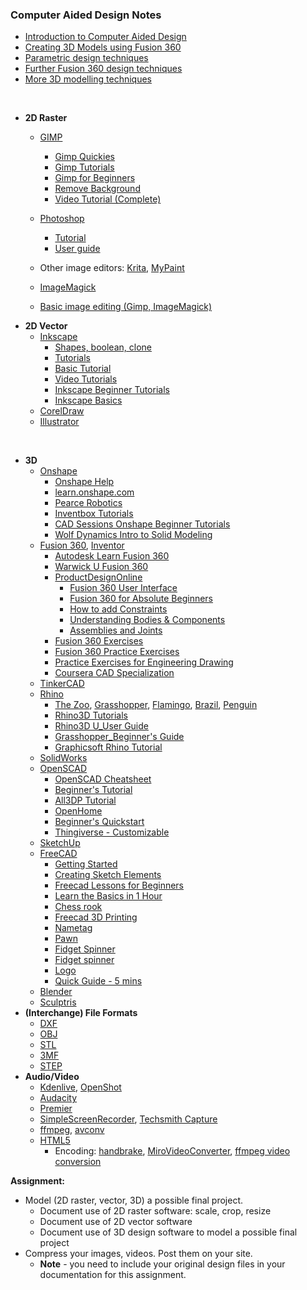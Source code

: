 ### Computer Aided Design Notes
- [Introduction to Computer Aided Design](https://skeatz.github.io/ep1000digfab/04_CAD/CAD_introduction.html)
- [Creating 3D Models using Fusion 360](https://skeatz.github.io/ep1000digfab/04_CAD/creating_models.html)
- [Parametric design techniques](https://skeatz.github.io/ep1000digfab/04_CAD/parametric_design.html)
- [Further Fusion 360 design techniques](https://skeatz.github.io/ep1000digfab/04_CAD/further_fusion_techniques.html)
- [More 3D modelling techniques](https://skeatz.github.io/ep1000digfab/04_CAD/3d_modelling.html)

<br>

- **2D Raster**
  * [GIMP](https://www.gimp.org/)
    * [Gimp Quickies](https://www.gimp.org/tutorials/GIMP_Quickies/)
    * [Gimp Tutorials](https://www.gimp.org/tutorials/)
    * [Gimp for Beginners](https://daviesmediadesign.com/20-gimp-2-10-tutorials-for-beginners/)
    * [Remove Background](https://www.youtube.com/watch?v=Gfu_kQppNG0)
    * [Video Tutorial (Complete)](https://www.youtube.com/watch?v=2EPIUyFJ4ag&t=37s)
    
  * [Photoshop](https://www.adobe.com/products/photoshop.html)
    * [Tutorial](https://helpx.adobe.com/photoshop/tutorials.html)
    * [User guide](https://helpx.adobe.com/photoshop/user-guide.html)
  * Other image editors: [Krita](https://krita.org/en/), [MyPaint](http://mypaint.org/)
  * [ImageMagick](https://imagemagick.org/index.php)
  * [Basic image editing (Gimp, ImageMagick)](http://academy.cba.mit.edu/classes/computer_design/image.html)
* **2D Vector**
  * [Inkscape](https://inkscape.org/)
    * [Shapes, boolean, clone](http://academy.cba.mit.edu/classes/computer_design/inkscape.mp4)
    * [Tutorials](https://inkscape.org/learn/tutorials/)
    * [Basic Tutorial](https://inkscape.org/en/doc/tutorials/basic/tutorial-basic.html)
    * [Video Tutorials](https://inkscape.org/learn/videos/)
    * [Inkscape Beginner Tutorials](https://www.youtube.com/playlist?list=PLynG8gQD-n8BMplEVZVsoYlaRgqzG1qc4)
    * [Inkscape Basics](https://www.youtube.com/playlist?list=PL_7viLFyJ7sAx1Ykjn5mqwVLfqIrs7UEy)
  * [CorelDraw](https://www.coreldraw.com/en/)
  * [Illustrator](https://www.adobe.com/products/illustrator.html)
<br>

* **3D**
  * [Onshape](https://www.onshape.com/en/)
    * [Onshape Help](https://cad.onshape.com/help/Content/Primer/onshape_primer.htm?tocpath=Welcome%20to%20Onshape%20Help%7COnshape%20Primer%7C_____0)
    * [learn.onshape.com](https://learn.onshape.com/)
    * [Pearce Robotics](http://students.pearcerobotics.com/training/onshape)
    * [Inventbox Tutorials](https://www.youtube.com/playlist?list=PL2935W76vRNEE_NNWlpUar20iUdkFQ1z2)
    * [CAD Sessions Onshape Beginner Tutorials](https://www.youtube.com/playlist?list=PLxmrkna-ixrIQmsPR3MITi4Ru1bnMH4-l)
    * [Wolf Dynamics Intro to Solid Modeling](http://www.wolfdynamics.com/wiki/onshape.pdf)
  * [Fusion 360](https://www.autodesk.com/products/fusion-360/students-teachers-educators), [Inventor](https://www.autodesk.com.sg/products/inventor/overview)
    * [Autodesk Learn Fusion 360](https://f360ap.autodesk.com/courses)
    * [Warwick U Fusion 360](https://warwick.ac.uk/fac/sci/wmg/about/outreach/resources/fusion_tutorials/)
    * [ProductDesignOnline](https://productdesignonline.com/fusion-360/)
      * [Fusion 360 User Interface](https://www.youtube.com/watch?v=sZwM87-nsYA)
      * [Fusion 360 for Absolute Beginners](https://www.youtube.com/watch?v=qvrHuaHhqHI)
      * [How to add Constraints](https://www.youtube.com/watch?v=BGwBZJ14KHQ&list=PLrZ2zKOtC_-DR2ZkMaK3YthYLErPxCnT-&index=18)
      * [Understanding Bodies & Components](https://productdesignonline.com/tips-and-tricks/understanding-bodies-and-components-fusion-360-rule-1/)
      * [Assemblies and Joints](https://www.youtube.com/watch?v=t41QmQszcbE)
    * [Fusion 360 Exercises](https://www.youtube.com/channel/UC5jIedWB0-o9Zq0kZPmHeEw/videos)
    * [Fusion 360 Practice Exercises](https://en.calameo.com/read/004987257fab6b0564037)
    * [Practice Exercises for Engineering Drawing](https://www.researchgate.net/publication/335222697_PRACTICE_PROBLEMS_FOR_ENGINEERING_DRAWING_I)
    * [Coursera CAD Specialization](https://www.coursera.org/specializations/cad-design-digital-manufacturing)
  * [TinkerCAD](https://www.tinkercad.com/)
  * [Rhino](https://www.rhino3d.com/)
    * [The Zoo](https://wiki.mcneel.com/zoo/home), [Grasshopper](https://www.rhino3d.com/6/new/grasshopper), [Flamingo](https://wiki.mcneel.com/flamingo/home), [Brazil](https://wiki.mcneel.com/brazil/home), [Penguin](https://wiki.mcneel.com/penguin/home)
    * [Rhino3D Tutorials](https://www.rhino3d.com/tutorials)
    * [Rhino3D U_User Guide](https://rhino3du.ning.com/page/basic-tutorials-in-the-user-guide)
    * [Grasshopper_Beginner's Guide](https://blog.ramboll.com/rcd/tutorials/a-beginners-guide-to-visual-scripting-with-grasshopper.html)
    * [Graphicsoft Rhino Tutorial](https://education.graphisoft.com/mod/book/view.php?id=155&chapterid=1939)
  * [SolidWorks](https://www.solidworks.com/)
  * [OpenSCAD](http://www.openscad.org/)
    * [OpenSCAD Cheatsheet](https://www.openscad.org/cheatsheet/)
    * [Beginner's Tutorial](http://edutechwiki.unige.ch/en/OpenScad_beginners_tutorial)
    * [All3DP Tutorial](https://all3dp.com/2/openscad-tutorial-for-beginners-5-easy-steps/)
    * [OpenHome](https://openhome.cc/eGossip/OpenSCAD/)
    * [Beginner's Quickstart](https://www.youtube.com/watch?v=oTCu2hCuqfg&t=47s)
    * [Thingiverse - Customizable](https://www.thingiverse.com/search?q=customizable&dwh=295dbaef526c250)
  * [SketchUp](https://www.sketchup.com/)
  * [FreeCAD](https://www.freecadweb.org/)
    - [Getting Started](https://www.youtube.com/playlist?list=PLxa9m2nC6N924jFUOYRECQUMm9xl4_jUI)
    - [Creating Sketch Elements](https://www.youtube.com/watch?v=PlLH0JtEZps)
    - [Freecad Lessons for Beginners](https://www.youtube.com/playlist?list=PL6fZ68Cq3L8k0JhxnIVjZQN26cn9idJrj)
    - [Learn the Basics in 1 Hour](https://www.scan2cad.com/cad/freecad-basics/)
    - [Chess rook](https://www.youtube.com/watch?v=s-2PAjQyQVY)
    - [Freecad 3D Printing](https://all3dp.com/1/freecad-tutorial-3d-printing/)
    - [Nametag](https://www.youtube.com/watch?v=h37J23KD2C8)
    - [Pawn](https://www.youtube.com/watch?v=xWG05uh2sxM)
    - [Fidget Spinner](https://www.youtube.com/watch?v=SXnXeENlwt8)
    - [Fidget spinner](https://www.youtube.com/watch?v=fnrcZQIJi1M)
    - [Logo](https://www.youtube.com/watch?v=yVmtAP1KCfY)
    - [Quick Guide - 5 mins](https://www.youtube.com/watch?v=d_o6IzcLHvk)
  * [Blender](https://www.blender.org/)
  * [Sculptris](https://pixologic.com/sculptris/)
* **(Interchange) File Formats**
  * [DXF](https://en.wikipedia.org/wiki/AutoCAD_DXF)
  * [OBJ](https://all3dp.com/1/obj-file-format-3d-printing-cad/)
  * [STL](https://all3dp.com/what-is-stl-file-format-extension-3d-printing/)
  * [3MF](https://fileinfo.com/extension/3mf)
  * [STEP](https://fileinfo.com/extension/step)
* **Audio/Video**
  * [Kdenlive](https://kdenlive.org/en/), [OpenShot](https://www.openshot.org/)
  * [Audacity](https://www.audacityteam.org/)
  * [Premier](https://www.adobe.com/sea/products/premiere.html)
  * [SimpleScreenRecorder](https://www.maartenbaert.be/simplescreenrecorder/), [Techsmith Capture](https://www.techsmith.com/jing-tool.html)
  * [ffmpeg](http://ffmpeg.org/), [avconv](https://libav.org/docs/avconv.html)
  * [HTML5](https://developer.mozilla.org/en-US/docs/Learn/HTML/Multimedia_and_embedding/Video_and_audio_content)
    * Encoding: [handbrake](https://handbrake.fr/), [MiroVideoConverter](http://www.mirovideoconverter.com/), [ffmpeg video conversion](http://academy.cba.mit.edu/classes/computer_design/video.html)
  

**Assignment:**
* Model (2D raster, vector, 3D) a possible final project.
  * Document use of 2D raster software: scale, crop, resize
  * Document use of 2D vector software
  * Document use of 3D design software to model a possible final project
* Compress your images, videos. Post them on your site.
  * **Note** - you need to include your original design files in your documentation for this assignment.
